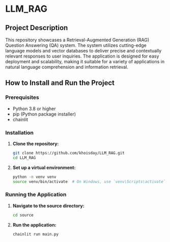 # LLM_RAG

## Project Description
This repository showcases a Retrieval-Augmented Generation (RAG) Question Answering (QA) system. The system utilizes cutting-edge language models and vector databases to deliver precise and contextually relevant responses to user inquiries. The application is designed for easy deployment and scalability, making it suitable for a variety of applications in natural language comprehension and information retrieval.

## How to Install and Run the Project

### Prerequisites
- Python 3.8 or higher
- pip (Python package installer)
- chainlit

### Installation

1. **Clone the repository:**
   ```bash
   git clone https://github.com/khoisday/LLM_RAG.git
   cd LLM_RAG
   ```
2. **Set up a virtual environment:**
    ```bash
    python -m venv venv
    source venv/bin/activate  # On Windows, use `venv\Scripts\activate`
    ```

### Running the Application
1. **Navigate to the source directory:**
    ```bash
    cd source
    ```
2. **Run the application:**
    ```bash
    chainlit run main.py
    ```
